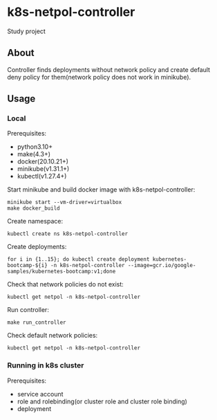 # k8s-netpol-controller
Study project

## About
Controller finds deployments without network policy and create default deny policy for them(network policy does not work in minikube).

## Usage
### Local
Prerequisites:
* python3.10+
* make(4.3+)
* docker(20.10.21+)
* minikube(v1.31.1+)
* kubectl(v1.27.4+)

Start minikube and build docker image with k8s-netpol-controller:
```
minikube start --vm-driver=virtualbox
make docker_build
```

Create namespace:
```
kubectl create ns k8s-netpol-controller
```

Create deployments:
```
for i in {1..15}; do kubectl create deployment kubernetes-bootcamp-${i} -n k8s-netpol-controller --image=gcr.io/google-samples/kubernetes-bootcamp:v1;done
```

Check that network policies do not exist:
```
kubectl get netpol -n k8s-netpol-controller
```

Run controller:
```
make run_controller
```

Check default network policies:
```
kubectl get netpol -n k8s-netpol-controller
```

### Running in k8s cluster
Prerequisites:
* service account
* role and rolebinding(or cluster role and cluster role binding)
* deployment
